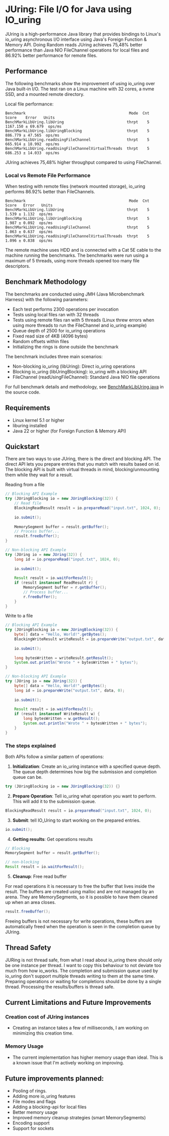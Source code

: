 # JUring: File I/O for Java using IO_uring
JUring is a high-performance Java library that provides bindings to Linux's io_uring asynchronous I/O interface
using Java's Foreign Function & Memory API. Doing Random reads JUring achieves 75,48% better performance than Java NIO FileChannel
operations for local files and 86.92% better performance for remote files.

## Performance 
The following benchmarks show the improvement of using io_uring over Java built-in I/O.
The test ran on a Linux machine with 32 cores, a nvme SSD, and a mounted remote directory.

Local file performance:
```text
Benchmark                                              Mode  Cnt     Score    Error   Units
BenchMarkLibUring.libUring                            thrpt    5  1167.150 ± 69.679  ops/ms
BenchMarkLibUring.libUringBlocking                    thrpt    5   886.779 ± 47.565  ops/ms
BenchMarkLibUring.readUsingFileChannel                thrpt    5   665.914 ± 18.992  ops/ms
BenchMarkLibUring.readUsingFileChannelVirtualThreads  thrpt    5   686.253 ± 14.033  ops/ms
```
JUring achieves 75,48% higher throughput compared to using FileChannel.

### Local vs Remote File Performance
When testing with remote files (network mounted storage), io_uring performs 86.92% better than FileChannels.

```text
Benchmark                                              Mode  Cnt  Score   Error   Units
BenchMarkLibUring.libUring                            thrpt    5  1.539 ± 1.132  ops/ms
BenchMarkLibUring.libUringBlocking                    thrpt    5  1.987 ± 0.092  ops/ms
BenchMarkLibUring.readUsingFileChannel                thrpt    5  1.063 ± 0.637  ops/ms
BenchMarkLibUring.readUsingFileChannelVirtualThreads  thrpt    5  1.096 ± 0.838  ops/ms
```
The remote machine uses HDD and is connected with a Cat 5E cable to the machine running the benchmarks. The benchmarks were run 
using a maximum of 5 threads, using more threads opened too many file descriptors. 

## Benchmark Methodology
The benchmarks are conducted using JMH (Java Microbenchmark Harness) with the following parameters:

- Each test performs 2300 operations per invocation 
- Tests using local files ran with 32 threads
- Tests using remote files ran with 5 threads (Linux threw errors when using more threads to run the FileChannel and io_uring example)
- Queue depth of 2500 for io_uring operations
- Fixed read size of 4KB (4096 bytes)
- Random offsets within files
- Initializing the rings is done outside the benchmark

The benchmark includes three main scenarios:

- Non-blocking io_uring (libUring): Direct io_uring operations
- Blocking io_uring (libUringBlocking): io_uring with a blocking API
- FileChannel (readUsingFileChannel): Standard Java NIO file operations


For full benchmark details and methodology, see [BenchMarkLibUring.java](https://github.com/davidtos/JUring/tree/master/src/test/java/bench) in the source code.

## Requirements

- Linux kernel 5.1 or higher
- liburing installed
- Java 22 or higher (for Foreign Function & Memory API)

## Quickstart
There are two ways to use JUring, there is the direct and blocking API. The direct API lets you prepare entries that you
match with results based on id. The blocking API is built with virtual threads in mind, blocking/unmounting them while they wait for a result.

Reading from a file
```java
// Blocking API Example
try (JUringBlocking io = new JUringBlocking(32)) {
    // Read file
    BlockingReadResult result = io.prepareRead("input.txt", 1024, 0);
    
    io.submit();
    
    MemorySegment buffer = result.getBuffer();
    // Process buffer...
    result.freeBuffer();
}

// Non-blocking API Example
try (JUring io = new JUring(32)) {
    long id = io.prepareRead("input.txt", 1024, 0);
    
    io.submit();
    
    Result result = io.waitForResult();
    if (result instanceof ReadResult r) {
        MemorySegment buffer = r.getBuffer();
        // Process buffer...
        r.freeBuffer();
    }
}
```

Write to a file
```java
// Blocking API Example
try (JUringBlocking io = new JUringBlocking(32)) {
    byte[] data = "Hello, World!".getBytes();
    BlockingWriteResult writeResult = io.prepareWrite("output.txt", data, 0);
    
    io.submit();
    
    long bytesWritten = writeResult.getResult();
    System.out.println("Wrote " + bytesWritten + " bytes");
}

// Non-blocking API Example
try (JUring io = new JUring(32)) {
    byte[] data = "Hello, World!".getBytes();
    long id = io.prepareWrite("output.txt", data, 0);
    
    io.submit();
    
    Result result = io.waitForResult();
    if (result instanceof WriteResult w) {
        long bytesWritten = w.getResult();
        System.out.println("Wrote " + bytesWritten + " bytes");
    }
}
```

### The steps explained
Both APIs follow a similar pattern of operations:

1. **Initialization**: Create an io_uring instance with a specified queue depth. The queue depth determines how big the submission and completion queue can be.
```java
try (JUringBlocking io = new JUringBlocking(32)) {}
```

2. **Prepare Operation**: Tell io_uring what operation you want to perform. This will add it to the submission queue.
```java
BlockingReadResult result = io.prepareRead("input.txt", 1024, 0);
```

3. **Submit**: tell IO_Uring to start working on the prepared entries.
```java
io.submit();
```

4. **Getting results**: Get operations results
```java
// Blocking
MemorySegment buffer = result.getBuffer();

// non-blocking
Result result = io.waitForResult();
```

5. **Cleanup**: Free read buffer

For read operations it is necessary to free the buffer that lives inside the result. The buffers are created using malloc and are not managed by an arena. They are MemorySegments, so it is possible to 
have them cleaned up when an area closes.
```java
result.freeBuffer();
```
Freeing buffers is not necessary for write operations, these buffers are automatically freed when the operation is seen in the completion queue by JUring.

## Thread Safety
JURing is not thread safe, from what I read about io_uring there should only be one instance per thread. I want to copy this behaviour to 
not deviate too much from how io_works. The completion and submission queue used by io_uring don't support multiple threads writing to them at the same time. Preparing operations or waiting 
for completions should be done by a single thread. Processing the results/buffers is thread safe.

## Current Limitations and Future Improvements

### Creation cost of JUring instances
- Creating an instance takes a few of milliseconds, I am working on minimizing this creation time.

### Memory Usage 
- The current implementation has higher memory usage than ideal. This is a known issue that I'm actively working on improving.

## Future improvements planned:

- Pooling of rings.
- Adding more io_uring features
- File modes and flags
- Adding a blocking-api for local files
- Better memory usage 
- Improved memory cleanup strategies (smart MemorySegments) 
- Encoding support
- Support for sockets